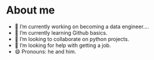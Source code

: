 # About me

- 🔭 I’m currently working on becoming a data engineer....
- 🌱 I’m currently learning Github basics.
- 👯 I’m looking to collaborate on python projects.
- 🤔 I’m looking for help with getting a job.
- 😄 Pronouns: he and him.
